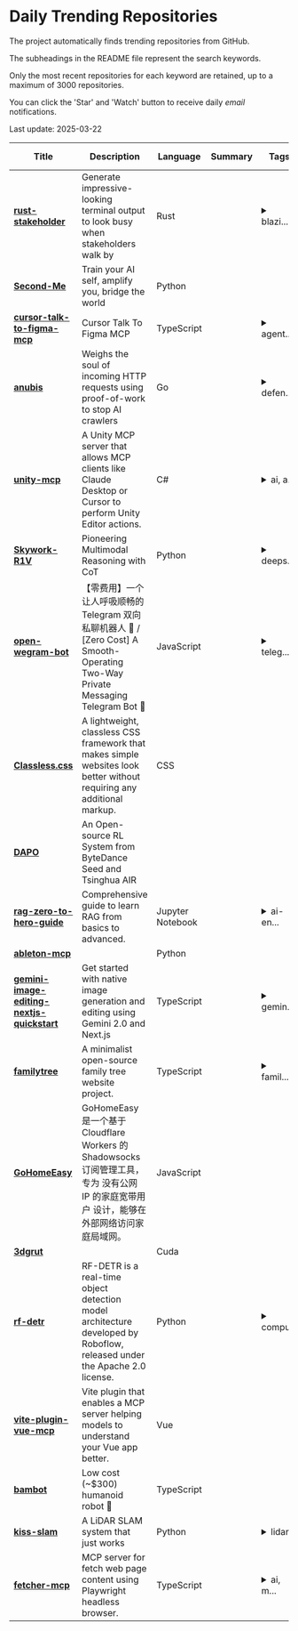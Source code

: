 # Daily Trending Repositories
The project automatically finds trending repositories from GitHub.

The subheadings in the README file represent the search keywords.

Only the most recent repositories for each keyword are retained, up to a maximum of 3000 repositories.

You can click the 'Star' and 'Watch' button to receive daily *email* notifications.

Last update: 2025-03-22

| **Title** | **Description** | **Language** | **Summary** | **Tags** | **Stars Count** | **HTML URL** |
| --- | --- | --- | --- | --- | --- | --- |
| **[rust-stakeholder](https://github.com/giacomo-b/rust-stakeholder)** | Generate impressive-looking terminal output to look busy when stakeholders walk by | Rust |  | <details><summary>blazi...</summary><p>blazingly-fast, meme, rust</p></details> | 1810 | https://github.com/giacomo-b/rust-stakeholder |
| **[Second-Me](https://github.com/mindverse/Second-Me)** | Train your AI self, amplify you, bridge the world | Python |  |  | 1474 | https://github.com/mindverse/Second-Me |
| **[cursor-talk-to-figma-mcp](https://github.com/sonnylazuardi/cursor-talk-to-figma-mcp)** | Cursor Talk To Figma MCP | TypeScript |  | <details><summary>agent...</summary><p>agent, agentic, agentic-ai, ai, cursor, design, figma, mcp</p></details> | 1255 | https://github.com/sonnylazuardi/cursor-talk-to-figma-mcp |
| **[anubis](https://github.com/TecharoHQ/anubis)** | Weighs the soul of incoming HTTP requests using proof-of-work to stop AI crawlers | Go |  | <details><summary>defen...</summary><p>defense, security</p></details> | 882 | https://github.com/TecharoHQ/anubis |
| **[unity-mcp](https://github.com/justinpbarnett/unity-mcp)** | A Unity MCP server that allows MCP clients like Claude Desktop or Cursor to perform Unity Editor actions. | C# |  | <details><summary>ai, a...</summary><p>ai, ai-integration, mcp, unity</p></details> | 715 | https://github.com/justinpbarnett/unity-mcp |
| **[Skywork-R1V](https://github.com/SkyworkAI/Skywork-R1V)** | Pioneering Multimodal Reasoning with CoT | Python |  | <details><summary>deeps...</summary><p>deepseek-r1, llm, mllm</p></details> | 662 | https://github.com/SkyworkAI/Skywork-R1V |
| **[open-wegram-bot](https://github.com/wozulong/open-wegram-bot)** | 【零费用】一个让人呼吸顺畅的 Telegram 双向私聊机器人 🤖 / [Zero Cost] A Smooth-Operating Two-Way Private Messaging Telegram Bot 🤖  | JavaScript |  | <details><summary>teleg...</summary><p>telegram, telegram-bot, telegram-bots</p></details> | 646 | https://github.com/wozulong/open-wegram-bot |
| **[Classless.css](https://github.com/DigitallyTailored/Classless.css)** | A lightweight, classless CSS framework that makes simple websites look better without requiring any additional markup. | CSS |  |  | 589 | https://github.com/DigitallyTailored/Classless.css |
| **[DAPO](https://github.com/BytedTsinghua-SIA/DAPO)** | An Open-source RL System from ByteDance Seed and Tsinghua AIR |  |  |  | 585 | https://github.com/BytedTsinghua-SIA/DAPO |
| **[rag-zero-to-hero-guide](https://github.com/KalyanKS-NLP/rag-zero-to-hero-guide)** | Comprehensive guide to learn RAG from basics to advanced.  | Jupyter Notebook |  | <details><summary>ai-en...</summary><p>ai-engineer, generative-ai, large-language-models, llm-engineer, llm-rag, llms, retrieval-augmented-generation</p></details> | 424 | https://github.com/KalyanKS-NLP/rag-zero-to-hero-guide |
| **[ableton-mcp](https://github.com/ahujasid/ableton-mcp)** |  | Python |  |  | 392 | https://github.com/ahujasid/ableton-mcp |
| **[gemini-image-editing-nextjs-quickstart](https://github.com/google-gemini/gemini-image-editing-nextjs-quickstart)** | Get started with native image generation and editing using Gemini 2.0 and Next.js | TypeScript |  | <details><summary>gemin...</summary><p>gemini, gemini-api</p></details> | 371 | https://github.com/google-gemini/gemini-image-editing-nextjs-quickstart |
| **[familytree](https://github.com/qiaoshouqing/familytree)** | A minimalist open-source family tree website project. | TypeScript |  | <details><summary>famil...</summary><p>familytree, nextjs, react, typescript</p></details> | 331 | https://github.com/qiaoshouqing/familytree |
| **[GoHomeEasy](https://github.com/kanshurichard/GoHomeEasy)** | GoHomeEasy 是一个基于 Cloudflare Workers 的 Shadowsocks 订阅管理工具，专为 没有公网 IP 的家庭宽带用户 设计，能够在外部网络访问家庭局域网。 | JavaScript |  |  | 265 | https://github.com/kanshurichard/GoHomeEasy |
| **[3dgrut](https://github.com/nv-tlabs/3dgrut)** |  | Cuda |  |  | 261 | https://github.com/nv-tlabs/3dgrut |
| **[rf-detr](https://github.com/roboflow/rf-detr)** | RF-DETR is a real-time object detection model architecture developed by Roboflow, released under the Apache 2.0 license. | Python |  | <details><summary>compu...</summary><p>computer-vision, detr, machine-learning, object-detection, rf-detr</p></details> | 255 | https://github.com/roboflow/rf-detr |
| **[vite-plugin-vue-mcp](https://github.com/webfansplz/vite-plugin-vue-mcp)** | Vite plugin that enables a MCP server helping models to understand your Vue app better. | Vue |  |  | 250 | https://github.com/webfansplz/vite-plugin-vue-mcp |
| **[bambot](https://github.com/timqian/bambot)** | Low cost (~$300) humanoid robot 🌱 | TypeScript |  |  | 246 | https://github.com/timqian/bambot |
| **[kiss-slam](https://github.com/PRBonn/kiss-slam)** | A LiDAR SLAM system that just works | Python |  | <details><summary>lidar...</summary><p>lidar, lidar-slam, mapping, perception, robotics, slam</p></details> | 235 | https://github.com/PRBonn/kiss-slam |
| **[fetcher-mcp](https://github.com/jae-jae/fetcher-mcp)** | MCP server for fetch web page content using Playwright headless browser. | TypeScript |  | <details><summary>ai, m...</summary><p>ai, mcp, playwright</p></details> | 231 | https://github.com/jae-jae/fetcher-mcp |

